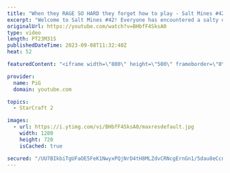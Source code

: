 ```yaml
---
title: "When they RAGE SO HARD they forget how to play - Salt Mines #42 | StarCraft 2"
excerpt: "Welcome to Salt Mines #42! Everyone has encountered a salty or BM opponent on the StarCraft ladder before. Send in your funniest, saltiest replays to RateMyStarCraft@gmail.com with “Salt Mines” in the title + in the body of the email add your IGN & Rank & Why you think your opponent got salty.   Binge"
originalUrl: https://youtube.com/watch?v=BHbfF4SksA0
type: video
length: PT23M31S
publishedDateTime: 2023-09-08T11:32:40Z
heat: 52

featuredContent: "<iframe width=\"800\" height=\"500\" frameborder=\"0\" src=\"https://www.youtube.com/embed/BHbfF4SksA0\" allow=\"accelerometer; autoplay; encrypted-media; gyroscope; picture-in-picture\" allowfullscreen></iframe>"

provider:
  name: PiG
  domain: youtube.com

topics:
  - StarCraft 2

images:
  - url: https://i.ytimg.com/vi/BHbfF4SksA0/maxresdefault.jpg
    width: 1280
    height: 720
    isCached: true

secured: "/UU7BIkbiTgUFaOE5FeK1NwyxPQjNrD4tH8MLZdvCRNcgErnGn1/5dau8eCcnqlL+bRZKyIQFL9AOloD19aRGu+04yaku4rH4wekHyah0aXcjeE8/QSeZkSkHGtf6ZK0FQhfx8DaodHeU005JLNhflIljr06rBtTBfuEplhbqCgfdIccU1mLT4jkdXyeitr4ozPCLb0KsGCofjAFNtT3SGpoOAvavC8zwBdTdQrifHnHWyXaAq7iwdHSs9qR7TcHZDH7GXCaqMZks/6PK/CxEAGzDwaxfYhi+sVZFxdl232TcA4lwH3I3i1PEgepCIjQptAf0op3wxbwsZO/EziTbrfvFA3TziIPLiDinDX7X1htfHCOvsiIEH9rDN/Y7+zCz+7m+a1GMTXDkB3YXdBMp3L+vB5pYy4Rh3dwe01/2No=;4w7uPWZzPXzQqja9LRICYQ=="
---
```


